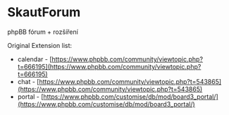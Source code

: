 SkautForum
==========

phpBB fórum + rozšíření

Original Extension list:
- calendar - 
[https://www.phpbb.com/community/viewtopic.php?t=666195](https://www.phpbb.com/community/viewtopic.php?t=666195)
- chat - 
[https://www.phpbb.com/community/viewtopic.php?t=543865](https://www.phpbb.com/community/viewtopic.php?t=543865)
- portal - 
[https://www.phpbb.com/customise/db/mod/board3_portal/](https://www.phpbb.com/customise/db/mod/board3_portal/)
